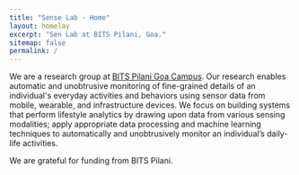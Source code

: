 ```yaml
---
title: "Sense Lab - Home"
layout: homelay
excerpt: "Sen Lab at BITS Pilani, Goa."
sitemap: false
permalink: /
---
```


We are a research group at [BITS Pilani Goa Campus](https://www.bits-pilani.ac.in/goa/). Our research enables automatic and unobtrusive monitoring of fine-grained details of an individual's everyday activities and behaviors using sensor data from mobile, wearable, and infrastructure devices. We focus on building systems that perform lifestyle analytics by drawing upon data from various sensing modalities; apply appropriate data processing and machine learning techniques to automatically and unobtrusively monitor an individual’s daily-life activities.

<!--div markdown="0" id="carousel" class="carousel slide" data-ride="carousel" data-interval="5000" data-pause="hover" -->
<!-- Menu -->
<!--ol class="carousel-indicators">
    <li data-target="#carousel" data-slide-to="0" class="active"></li>
    <li data-target="#carousel" data-slide-to="1"></li>
    <li data-target="#carousel" data-slide-to="2"></li>
    <li data-target="#carousel" data-slide-to="3"></li>
    <li data-target="#carousel" data-slide-to="4"></li>
    <li data-target="#carousel" data-slide-to="5"></li>
    <li data-target="#carousel" data-slide-to="6"></li>
</ol-->

<!-- Items -->
<!--div class="carousel-inner" markdown="0"-->

<!--div class="item active">
    <img src="{{ site.url }}{{ site.baseurl }}/images/slider7001400/Fig_Science_Web.jpg" alt="Slide 1" />
</div-->
<!--div class="item">
    <img src="{{ site.url }}{{ site.baseurl }}/images/slider7001400/QPI_Rh.jpg" alt="Slide 2" />
</div-->
<!--div class="item">
    <img src="{{ site.url }}{{ site.baseurl }}/images/slider7001400/NoiseCover2.jpg" alt="Slide 3" />
</div-->
<!--div class="item">
    <img src="{{ site.url }}{{ site.baseurl }}/images/slider7001400/SaphireSTM2.jpg" alt="Slide 4" />
</div>
<div class="item">
    <img src="{{ site.url }}{{ site.baseurl }}/images/slider7001400/lab.jpg" alt="Slide 5" />
</div>
<div class="item">
    <img src="{{ site.url }}{{ site.baseurl }}/images/slider7001400/SmartTipSide.jpg" alt="Slide 6" />
</div>       
 <div class="item">
    <img src="{{ site.url }}{{ site.baseurl }}/images/slider7001400/cake_web.jpg" alt="Slide 7" />
</div-->
<!--/div-->
<!--a class="left carousel-control" href="#carousel" role="button" data-slide="prev">
    <span class="glyphicon glyphicon-chevron-left" aria-hidden="true"></span>
    <span class="sr-only">Previous</span>
</a>
<a class="right carousel-control" href="#carousel" role="button" data-slide="next">
    <span class="glyphicon glyphicon-chevron-right" aria-hidden="true"></span>
    <span class="sr-only">Next</span>
</a-->
<!--/div-->




<!--To this end, we develop novel spectroscopic-imaging scanning tunneling microscopy (SI-STM) tools to visualize the relevant quantum mechanical degrees of freedom. We want to be able to build the perfect instruments to answer the  scientific questions we deem most important (see [Research](research)).-->

<!--We are located at BITS Pilani Goa, India. , the home to Kamerlingh Onnes, Lorentz, Huygens, Einstein, de Sitter, and others (see e.g. [the wall of signatures from Ehrenfest lecturers](https://www.lorentz.leidenuniv.nl/history/colloquium/muur_heel.html)). We exchange ideas and work with our neighbors from [Quantum Matter & Optics](http://www.physics.leidenuniv.nl/qo-home), as well as with the colleagues from our [world-class theory section](https://www.lorentz.leidenuniv.nl).-->

<!-- **We are  looking for passionate new PhD students, Postdocs, and Master students to join the team** [(more info)]({{ site.url }}{{ site.baseurl }}/vacancies) **!**-->


We are grateful for funding from BITS Pilani.

<!--figure class="fourth">
  <img src="{{ site.url }}{{ site.baseurl }}/images/logopic/Logo_Leiden.jpg" style="width: 210px">
  <img src="{{ site.url }}{{ site.baseurl }}/images/logopic/Logo_Nanofront.jpg" style="width: 110px">
  <img src="{{ site.url }}{{ site.baseurl }}/images/logopic/Logo_NWO.jpg" style="width: 120px">
  <img src="{{ site.url }}{{ site.baseurl }}/images/logopic/Logo_ERC.jpg" style="width: 110px">
</figure-->
